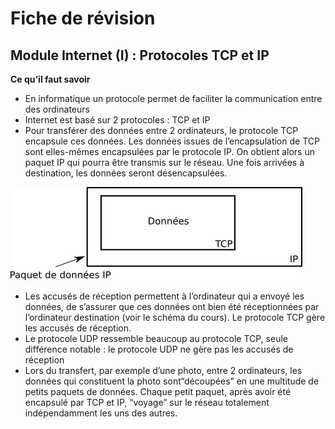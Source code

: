 # Fiche de révision
## Module Internet (I) : Protocoles TCP et IP

**Ce qu’il faut savoir**

- En informatique un protocole permet de faciliter la communication entre des ordinateurs
- Internet est basé sur 2 protocoles : TCP et IP
- Pour transférer des données entre 2 ordinateurs, le protocole TCP encapsule ces données. Les données issues de l’encapsulation de TCP sont elles-mêmes encapsulées par le protocole IP. On obtient alors un paquet IP qui pourra être transmis sur le réseau. Une fois arrivées à destination, les données seront désencapsulées.

![](/img/a2_1.jpg)

- Les accusés de réception permettent à l’ordinateur qui a envoyé les données, de s’assurer que ces données ont bien été réceptionnées par l’ordinateur destination (voir le schéma du cours). Le protocole TCP gère les accusés de réception.
- Le protocole UDP ressemble beaucoup au protocole TCP, seule différence notable : le protocole UDP ne gère pas les accusés de réception
- Lors du transfert, par exemple d’une photo, entre 2 ordinateurs, les données qui constituent la photo sont“découpées” en une multitude de petits paquets de données. Chaque petit paquet, après avoir été encapsulé par TCP et IP, “voyage” sur le réseau totalement indépendamment les uns des autres.